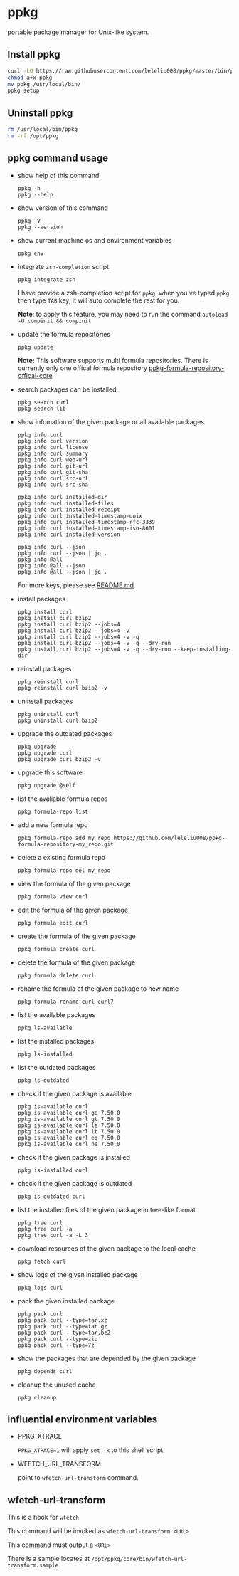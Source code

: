 # ppkg
portable package manager for Unix-like system.

## Install ppkg
```bash
curl -LO https://raw.githubusercontent.com/leleliu008/ppkg/master/bin/ppkg
chmod a+x ppkg
mv ppkg /usr/local/bin/
ppkg setup
```

## Uninstall ppkg
```bash
rm /usr/local/bin/ppkg
rm -rf /opt/ppkg
```

## ppkg command usage
*   show help of this command
        
        ppkg -h
        ppkg --help
        
*   show version of this command
        
        ppkg -V
        ppkg --version
        
*   show current machine os and environment variables

        ppkg env

*   integrate `zsh-completion` script

        ppkg integrate zsh
        
    I have provide a zsh-completion script for `ppkg`. when you've typed `ppkg` then type `TAB` key, it will auto complete the rest for you.

    **Note**: to apply this feature, you may need to run the command `autoload -U compinit && compinit`


*   update the formula repositories

        ppkg update
        
    **Note:** This software supports multi formula repositories. There is currently only one offical formula repository [ppkg-formula-repository-offical-core](https://github.com/leleliu008/ppkg-formula-repository-offical-core)

*   search packages can be installed
        
        ppkg search curl
        ppkg search lib
        
*   show infomation of the given package or all available packages
        
        ppkg info curl
        ppkg info curl version
        ppkg info curl license
        ppkg info curl summary
        ppkg info curl web-url
        ppkg info curl git-url
        ppkg info curl git-sha
        ppkg info curl src-url
        ppkg info curl src-sha

        ppkg info curl installed-dir
        ppkg info curl installed-files
        ppkg info curl installed-receipt
        ppkg info curl installed-timestamp-unix
        ppkg info curl installed-timestamp-rfc-3339
        ppkg info curl installed-timestamp-iso-8601
        ppkg info curl installed-version

        ppkg info curl --json
        ppkg info curl --json | jq .
        ppkg info @all
        ppkg info @all --json
        ppkg info @all --json | jq .
        

    For more keys, please see [README.md](https://github.com/leleliu008/ppkg-formula-repository-offical-core/blob/master/README.md#the-function-must-be-invoked-on-top-of-the-formula)

*   install packages
        
        ppkg install curl
        ppkg install curl bzip2
        ppkg install curl bzip2 --jobs=4
        ppkg install curl bzip2 --jobs=4 -v
        ppkg install curl bzip2 --jobs=4 -v -q
        ppkg install curl bzip2 --jobs=4 -v -q --dry-run
        ppkg install curl bzip2 --jobs=4 -v -q --dry-run --keep-installing-dir
        
*   reinstall packages
        
        ppkg reinstall curl
        ppkg reinstall curl bzip2 -v
        
*   uninstall packages

        ppkg uninstall curl
        ppkg uninstall curl bzip2
        
*   upgrade the outdated packages

        ppkg upgrade
        ppkg upgrade curl
        ppkg upgrade curl bzip2 -v
        
*   upgrade this software

        ppkg upgrade @self
        

*   list the avaliable formula repos

        ppkg formula-repo list

*   add a new formula repo

        ppkg formula-repo add my_repo https://github.com/leleliu008/ppkg-formula-repository-my_repo.git

*   delete a existing formula repo

        ppkg formula-repo del my_repo

*   view the formula of the given package
        
        ppkg formula view curl
        
*   edit the formula of the given package
        
        ppkg formula edit curl
        
*   create the formula of the given package
        
        ppkg formula create curl
        
*   delete the formula of the given package
        
        ppkg formula delete curl
        
*   rename the formula of the given package to new name
        
        ppkg formula rename curl curl7
        
*   list the available packages
        
        ppkg ls-available
        
*   list the installed packages
        
        ppkg ls-installed
        
*   list the outdated packages
        
        ppkg ls-outdated
        
*   check if the given package is available
        
        ppkg is-available curl
        ppkg is-available curl ge 7.50.0
        ppkg is-available curl gt 7.50.0
        ppkg is-available curl le 7.50.0
        ppkg is-available curl lt 7.50.0
        ppkg is-available curl eq 7.50.0
        ppkg is-available curl ne 7.50.0
        
*   check if the given package is installed
        
        ppkg is-installed curl
        
*   check if the given package is outdated
        
        ppkg is-outdated curl
        
*   list the installed files of the given package in tree-like format
        
        ppkg tree curl
        ppkg tree curl -a
        ppkg tree curl -a -L 3
        
*   download resources of the given package to the local cache
        
        ppkg fetch curl
        
*   show logs of the given installed package
        
        ppkg logs curl
        
*   pack the given installed package
        
        ppkg pack curl
        ppkg pack curl --type=tar.xz
        ppkg pack curl --type=tar.gz
        ppkg pack curl --type=tar.bz2
        ppkg pack curl --type=zip
        ppkg pack curl --type=7z
        
*   show the packages that are depended by the given package
        
        ppkg depends curl
        
*   cleanup the unused cache
        
        ppkg cleanup
        

## influential environment variables
*   PPKG_XTRACE

    `PPKG_XTRACE=1` will apply `set -x` to this shell script.

*   WFETCH_URL_TRANSFORM

    point to `wfetch-url-transform` command.


## wfetch-url-transform
This is a hook for `wfetch`

This command will be invoked as `wfetch-url-transform <URL>`

This command must output a `<URL>`

There is a sample locates at `/opt/ppkg/core/bin/wfetch-url-transform.sample`
